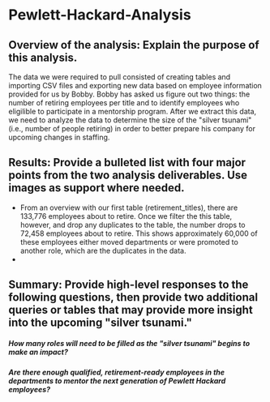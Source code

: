 # Pewlett-Hackard-Analysis

## Overview of the analysis: Explain the purpose of this analysis.
The data we were required to pull consisted of creating tables and importing CSV files and exporting new data based on employee information provided for us by Bobby. Bobby has asked us figure out two things: the number of retiring employees per title and to identify employees who eligilible to participate in a mentorship program. After we extract this data, we need to analyze the data to determine the size of the "silver tsunami" (i.e., number of people retiring) in order to better prepare his company for upcoming changes in staffing.

## Results: Provide a bulleted list with four major points from the two analysis deliverables. Use images as support where needed.
- From an overview with our first table (retirement_titles), there are 133,776 employees about to retire. Once we filter the this table, however, and drop any duplicates to the table, the number drops to 72,458 employees about to retire. This shows approximately 60,000 of these employees either moved departments or were promoted to another role, which are the duplicates in the data.
- 

## Summary: Provide high-level responses to the following questions, then provide two additional queries or tables that may provide more insight into the upcoming "silver tsunami."
##### How many roles will need to be filled as the "silver tsunami" begins to make an impact? 

##### Are there enough qualified, retirement-ready employees in the departments to mentor the next generation of Pewlett Hackard employees?
